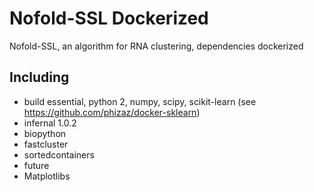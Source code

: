 # Nofold-SSL Dockerized

Nofold-SSL, an algorithm for RNA clustering, dependencies dockerized

## Including
- build essential, python 2, numpy, scipy, scikit-learn (see https://github.com/phizaz/docker-sklearn)
- infernal 1.0.2
- biopython
- fastcluster
- sortedcontainers
- future 
- Matplotlibs
